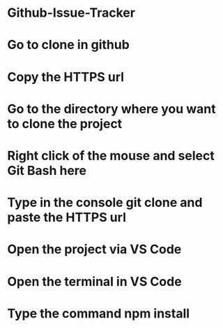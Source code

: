 # Github-Issue-Tracker

# Go to clone in github
# Copy the HTTPS url
# Go to the directory where you want to clone the project
# Right click of the mouse and select Git Bash here
# Type in the console git clone and paste the HTTPS url
# Open the project via VS Code
# Open the terminal in VS Code
# Type the command npm install